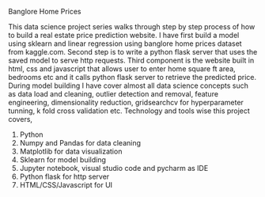 Banglore Home Prices

This data science project series walks through step by step process of how to build a real estate price prediction website. I have first build a model using sklearn and linear regression using banglore home prices dataset from kaggle.com. Second step is to write a python flask server that uses the saved model to serve http requests. Third component is the website built in html, css and javascript that allows user to enter home square ft area, bedrooms etc and it  calls python flask server to retrieve the predicted price. During model building I have cover almost all data science concepts such as data load and cleaning, outlier detection and removal, feature engineering, dimensionality reduction, gridsearchcv for hyperparameter tunning, k fold cross validation etc. Technology and tools wise this project covers,

1. Python
2. Numpy and Pandas for data cleaning
3. Matplotlib for data visualization
4. Sklearn for model building
5. Jupyter notebook, visual studio code and pycharm as IDE
6. Python flask for http server
7. HTML/CSS/Javascript for UI
